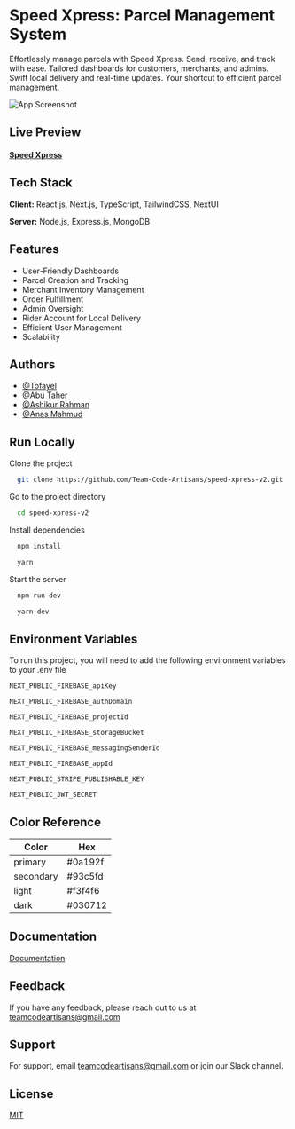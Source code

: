 
# Speed Xpress: Parcel Management System


Effortlessly manage parcels with Speed Xpress. Send, receive, and track with ease. Tailored dashboards for customers, merchants, and admins. Swift local delivery and real-time updates. Your shortcut to efficient parcel management.

![App Screenshot](https://res.cloudinary.com/df7zqzc8x/image/upload/v1709920322/speed-xpress-screenshot_tymwvf.png)


## Live Preview

#### [Speed Xpress](https://speed-xpress-v2.vercel.app)


## Tech Stack

**Client:** React.js, Next.js, TypeScript, TailwindCSS, NextUI

**Server:** Node.js, Express.js, MongoDB


## Features

- User-Friendly Dashboards
- Parcel Creation and Tracking
- Merchant Inventory Management
- Order Fulfillment
- Admin Oversight
- Rider Account for Local Delivery
- Efficient User Management
- Scalability


## Authors

- [@Tofayel](https://www.github.com/Tofayel-stack)
- [@Abu Taher](https://www.github.com/writerabutaher)
- [@Ashikur Rahman](https://www.github.com/ashikur540)
- [@Anas Mahmud](https://www.github.com/anas-mahmud)


## Run Locally

Clone the project

```bash
  git clone https://github.com/Team-Code-Artisans/speed-xpress-v2.git
```

Go to the project directory

```bash
  cd speed-xpress-v2
```

Install dependencies

```bash
  npm install
```
```bash
  yarn
```

Start the server

```bash
  npm run dev
```
```bash
  yarn dev
```


## Environment Variables

To run this project, you will need to add the following environment variables to your .env file

`NEXT_PUBLIC_FIREBASE_apiKey`

`NEXT_PUBLIC_FIREBASE_authDomain`

`NEXT_PUBLIC_FIREBASE_projectId`

`NEXT_PUBLIC_FIREBASE_storageBucket`

`NEXT_PUBLIC_FIREBASE_messagingSenderId`

`NEXT_PUBLIC_FIREBASE_appId`

`NEXT_PUBLIC_STRIPE_PUBLISHABLE_KEY`

`NEXT_PUBLIC_JWT_SECRET`


## Color Reference

| Color             | Hex                |
| ----------------- |------------------- |
| primary           | #0a192f            |
| secondary         | #93c5fd            |
| light             | #f3f4f6            |
| dark              | #030712            |


## Documentation

[Documentation](https://docs.google.com/document/d/1QVaNc4gVsEAPvAsBPO9Rjr3sb31Y1o0-RIxc3xMgFIo/edit?usp=sharing)


## Feedback

If you have any feedback, please reach out to us at teamcodeartisans@gmail.com


## Support

For support, email teamcodeartisans@gmail.com or join our Slack channel.


## License

[MIT](https://choosealicense.com/licenses/mit/)
